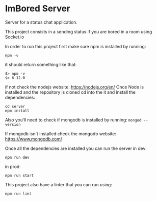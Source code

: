 # ImBored Server

Server for a status chat application.

This project consists in a sending status if you are bored in a room using Socket.io

In order to run this project first make sure npm is installed by running:

`npm -v`

it should return something like that:

`$> npm -v`  
`$> 6.12.0`


if not check the nodejs website: https://nodejs.org/en/
Once Node is installed and the repository is cloned cd into the it and install the dependencies:

`cd server`  
`npm install`

Also you'll need to check if mongodb is installed by running:
`mongod --version`

If mongodb isn't installed check the mongodb website: https://www.mongodb.com/

Once all the dependencies are installed you can run the server
in dev:

`npm run dev`

in prod:

`npm run start`

This project also have a linter that you can run using:

`npm run lint`
